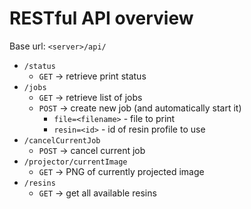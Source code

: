 # RESTful API overview

Base url: `<server>/api/`

* `/status`
  * `GET` → retrieve print status
* `/jobs`
  * `GET` → retrieve list of jobs
  * `POST` → create new job (and automatically start it)
    * `file=<filename>` - file to print
    * `resin=<id>` - id of resin profile to use
* `/cancelCurrentJob`
  * `POST` → cancel current job
* `/projector/currentImage`
  * `GET` → PNG of currently projected image
* `/resins`
  * `GET` → get all available resins 
